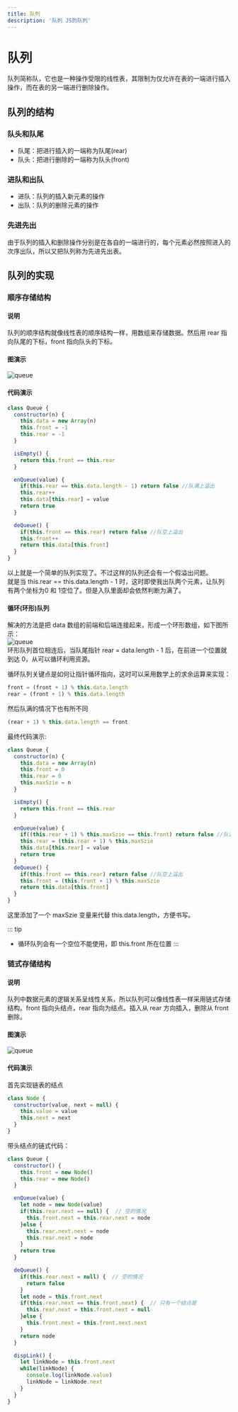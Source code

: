 ```yaml
---
title: 队列
description: '队列 JS的队列'
---
```


# 队列
队列简称队，它也是一种操作受限的线性表，其限制为仅允许在表的一端进行插入操作，而在表的另一端进行删除操作。  

## 队列的结构

### 队头和队尾
* 队尾：把进行插入的一端称为队尾(rear)
* 队头：把进行删除的一端称为队头(front)

### 进队和出队
* 进队：队列的插入新元素的操作
* 出队：队列的删除元素的操作

### 先进先出
由于队列的插入和删除操作分别是在各自的一端进行的，每个元素必然按照进入的次序出队，所以又把队列称为先进先出表。  

## 队列的实现

### 顺序存储结构

#### 说明
队列的顺序结构就像线性表的顺序结构一样，用数组来存储数据。然后用 rear 指向队尾的下标，front 指向队头的下标。  

#### 图演示
![queue](../../assets/datastru/queue_01.png)  

#### 代码演示
```js
class Queue {
  constructor(n) {
    this.data = new Array(n)
    this.front = -1
    this.rear = -1
  }

  isEmpty() {
    return this.front == this.rear
  }

  enQueue(value) {
    if(this.rear == this.data.length - 1) return false //队满上溢出
    this.rear++
    this.data[this.rear] = value
    return true
  }

  deQueue() {
    if(this.front == this.rear) return false //队空上溢出
    this.front++
    return this.data[this.front]
  }
}
```

以上就是一个简单的队列实现了。不过这样的队列还会有一个假溢出问题。  
就是当 this.rear == this.data.length - 1 时，这时即使我出队两个元素，让队列有两个坐标为0 和 1空位了。但是入队里面却会依然判断为满了。  


#### 循环(环形)队列
解决的方法是把 data 数组的前端和后端连接起来，形成一个环形数组，如下图所示：  
![queue](../../assets/datastru/queue_02.png)  
环形队列首位相连后，当队尾指针 rear = data.length - 1 后，在前进一个位置就到达 0，从可以循环利用资源。  

循环队列关键点是如何让指针循环指向，这时可以采用数学上的求余运算来实现：  
```js
front = (front + 1) % this.data.length
rear = (front + 1) % this.data.length
```

然后队满的情况下也有所不同   
```js
(rear + 1) % this.data.length == front
```

最终代码演示:  
```js
class Queue {
  constructor(n) {
    this.data = new Array(n)
    this.front = 0  
    this.rear = 0 
    this.maxSzie = n
  }

  isEmpty() {
    return this.front == this.rear
  }

  enQueue(value) {
    if((this.rear + 1) % this.maxSzie == this.front) return false //队满上溢出
    this.rear = (this.rear + 1) % this.maxSzie
    this.data[this.rear] = value
    return true
  }
  deQueue() {
    if(this.front == this.rear) return false //队空上溢出
    this.front = (this.front + 1) % this.maxSzie
    return this.data[this.front]
  }
}
```
这里添加了一个 maxSzie 变量来代替 this.data.length，方便书写。  

::: tip
* 循环队列会有一个空位不能使用，即 this.front 所在位置
:::

### 链式存储结构

#### 说明
队列中数据元素的逻辑关系呈线性关系，所以队列可以像线性表一样采用链式存储结构。front 指向头结点，rear 指向为结点。插入从 rear 方向插入，删除从 front 删除。

#### 图演示
![queue](../../assets/datastru/queue_03.png)  

#### 代码演示
首先实现链表的结点
```js
class Node {
  constructor(value, next = null) {
    this.value = value
    this.next = next
  }
}
```

带头结点的链式代码：
```js
class Queue {
  constructor() {
    this.front = new Node()
    this.rear = new Node()
  }

  enQueue(value) {
    let node = new Node(value)
    if(this.rear.next == null) {  // 空的情况
      this.front.next = this.rear.next = node
    }else {
      this.rear.next.next = node
      this.rear.next = node
    }
    return true
  }

  deQueue() {
    if(this.rear.next = null) {  // 空的情况
      return false
    }
    let node = this.front.next
    if(this.rear.next == this.front.next) {  // 只有一个结点是
      this.rear.next = this.front.next = null
    }else {
      this.front.next = this.front.next.next
    }
    return node
  }

  dispLink() {
    let linkNode = this.front.next
    while(linkNode) {
      console.log(linkNode.value)
      linkNode = linkNode.next
    }
  }
}
```